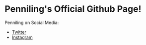 # Penniling's Official Github Page!

Penniling on Social Media:
- [Twitter](https://twitter.com/PennPenniling)
- [Instagram](https://www.instagram.com/pennpenniling/)
